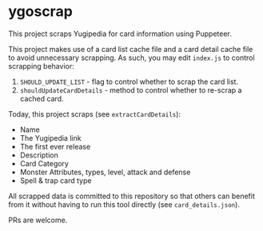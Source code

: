 # ygoscrap
This project scraps Yugipedia for card information using Puppeteer.

This project makes use of a card list cache file and a card detail cache file to avoid unnecessary scrapping. As such, you may edit `index.js` to control scrapping behavior:
1. `SHOULD_UPDATE_LIST` - flag to control whether to scrap the card list.
2. `shouldUpdateCardDetails` - method to control whether to re-scrap a cached card.

Today, this project scraps (see `extractCardDetails`):
- Name
- The Yugipedia link
- The first ever release
- Description
- Card Category
- Monster Attributes, types, level, attack and defense
- Spell & trap card type

All scrapped data is committed to this repository so that others can benefit from it without having to run this tool directly (see `card_details.json`).

PRs are welcome.
